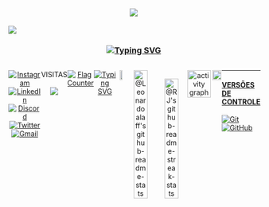
<!-- **************************************************************** APRESENTAÇÃO **************************************************************** -->
<h1 align="center">
<img src="https://readme-typing-svg.herokuapp.com/?font=Righteous&size=35&color=FFFF00&center=true&vCenter=true&width=650&height=70&duration=4000&lines=Estudante+de+ciência+da+computação...;+Computer+science+study..." />
</h1>


<img src="https://user-images.githubusercontent.com/73097560/115834477-dbab4500-a447-11eb-908a-139a6edaec5c.gif">


<!-- **************************************************************** TECNOLOGIAS **************************************************************** -->
<h3 align="center"><a href="https://git.io/typing-svg"><img src="https://readme-typing-svg.demolab.com?font=Fira+Code&weight=500&size=25&pause=0&duration=4000&color=FF00FF&center=true&width=700&lines=Tecnologias;Technologies" alt="Typing SVG" /></a></h3>
<p align="center">
<p align="center">
<div style="display: flex; align-items: flex-start; align: center">
<table align="center">
  <tr>
    <td align="center" width="96">
        <img src="https://techstack-generator.vercel.app/js-icon.svg" alt="icon" width="40" height="40" />
      <br>JavaScript
    </td>
    <td align="center" width="96">
        <img src="https://techstack-generator.vercel.app/github-icon.svg" alt="icon" width="40" height="40" />
      <br>Github
    </td>
    <td align="center" width="96"> 
        <img src="https://user-images.githubusercontent.com/25181517/192108372-f71d70ac-7ae6-4c0d-8395-51d8870c2ef0.png" width="40" height="40" alt="Git" />
      <br>Git
    <td align="center"  width="96">
        <img src="https://skillicons.dev/icons?i=html" width="40" height="40" alt="HTML5" />
      <br>HTML5
    </td>
    <td align="center" width="96">
        <img src="https://skillicons.dev/icons?i=css" width="40" height="40" alt="css" />
      <br>CSS
    </td>
    <td align="center"  width="96">
        <img src="https://skillicons.dev/icons?i=bootstrap" width="40" height="40" alt="bootstrap" />
      <br>Bootstrap
    </td>
    <td align="center" width="96">
        <img src="https://skillicons.dev/icons?i=nodejs" width="40" height="40" alt="Nodejs" />
      <br>Nodejs
      </td>
    <td align="center" width="96">
        <img src="https://skillicons.dev/icons?i=vscode" width="40" height="40" alt="VsCode" />
      <br>VsCode
    </td>
    <td align="center" width="96">
        <img src="https://skillicons.dev/icons?i=wordpress" width="40" height="40" alt="WordPress" />
      <br>WordPress
    </td>
  </tr>
</table>
<br><br>


<!-- **************************************************************** CONTATO **************************************************************** -->
<div align="center">

[![Instagram](https://img.shields.io/badge/Instagram-%23E4405F.svg?logo=Instagram&logoColor=white)](https://instagram.com/leonardoalaff) 
[![LinkedIn](https://img.shields.io/badge/LinkedIn-%230077B5.svg?logo=linkedin&logoColor=white)](https://linkedin.com/in/leonardoalaff)
[![Discord](https://img.shields.io/badge/Discord-%237289DA.svg?logo=discord&logoColor=white)](https://discordapp.com/users/leonardoalaff#8670)
[![Twitter](https://img.shields.io/badge/Twitter-%2300ACED.svg?logo=Twitter&logoColor=white)](https://twitter.com/AlaffLeonardo)
[![Gmail](https://img.shields.io/badge/Gmail-%23ea4335.svg?logo=Gmail&logoColor=white)](https://mail.google.com/mail/u/0/?tab=wm#all?compose=CllgCJftLxBbdZxQNrJKqLRXxGJflbLDptVDjCbWwlVznzBqsHSfHkfwZsvbgLkKGLgKvpNftWL)


</div>

 <!-- **************************************************************** VISITAS **************************************************************** -->
<p align="center"> 
 VISITAS<br> <br>
  <img src="https://profile-counter.glitch.me/leonardoalaff/count.svg"/>
  </p>

  <!-- **************************************************************** VISITAS POR PAÍSES **************************************************************** -->
<p align="center"><a href="https://github.com/leonardoalaff"><img src="https://s11.flagcounter.com/countxl/cEg/bg_0D1117/txt_FFFFFF/border_0D1117/columns_6/maxflags_12/viewers_3/labels_0/pageviews_0/flags_0/percent_1/" alt="Flag Counter" border="0"></a></p><br>

<p align="center">
<a href="https://git.io/typing-svg"><img src="https://readme-typing-svg.demolab.com?font=Fira+Code&weight=100&size=25&pause=1000&color=F7F539E3&center=true&width=1000&lines=-------------------------------------------------------------------------------------------------" alt="Typing SVG" /></a>
</p>
 
  <!-- **************************************************************** LINGUAGENS MAIS USADAS **************************************************************** -->
  
<p align="center">
<img src="https://github-readme-stats.vercel.app/api/top-langs/?username=leonardoalaff&theme=gotham&layout=compact"width="47%"/> 
</p><br><br>


<!-- **************************************************************** STATS **************************************************************** -->
<p align="center">
<a href="https://github.com/leonardoalaff?tab=repositories"><img src="https://github-readme-stats-one-bice.vercel.app/api?username=leonardoalaff&theme=gotham&show_icons=true&count_private=true&hide_border=false&role=OWNER,ORGANIZATION_MEMBER,COLLABORATOR"  width="48%" alt="@Leonardoalaff's github-readme-stats"/></a>
<a href="https://github.com/leonardoalaff?tab=stars"><img src="https://github-readme-streak-stats.herokuapp.com?user=leonardoalaff&theme=gotham&hide_border=false&date_format=M%20j%5B%2C%20Y%5D"  width="48%" alt="@RJ's github-readme-streak-stats"/></a>
</p>

<br/>

<!-- **************************************************************** GRÁFICO **************************************************************** -->
<p align="center">
        <img src="https://github-readme-activity-graph.vercel.app/graph?username=leonardoalaff&theme=react-dark&hide_border=false&hide_title=false&area=true&custom_title=Gráfico%20de%20contribuição%20total%20em%20todos%20os%20repositórios" width="95%" alt="activity graph">
</p>


<!-- **************************************************************** TROFÉUS **************************************************************** -->
<p align="center">
    <a href="https://github.com/getintorj/getintorj">
        <img src="https://github-profile-trophy.vercel.app/?username=leonardoalaff&column=-1&theme=radical&layout=compact"width="95%"/> 
</p>



---
<!-- **************************************************************** VERSÕES DE CONTROLE **************************************************************** -->
#### VERSÕES DE CONTROLE
![Git](https://img.shields.io/badge/-Git-000?style=for-the-badge&logo=git)
![GitHub](https://img.shields.io/badge/-GitHub-000?style=for-the-badge&logo=github)
